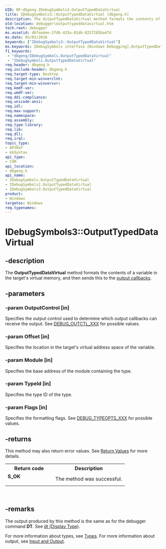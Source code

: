 ```yaml
---
UID: NF:dbgeng.IDebugSymbols3.OutputTypedDataVirtual
title: IDebugSymbols3::OutputTypedDataVirtual (dbgeng.h)
description: The OutputTypedDataVirtual method formats the contents of a variable in the target's virtual memory, and then sends this to the output callbacks.
old-location: debugger\outputtypeddatavirtual.htm
tech.root: debugger
ms.assetid: d6faa4ee-2fdb-425a-81db-8257285ba47d
ms.date: 05/03/2018
keywords: ["IDebugSymbols3::OutputTypedDataVirtual"]
ms.keywords: IDebugSymbols interface [Windows Debugging],OutputTypedDataVirtual method, IDebugSymbols2 interface [Windows Debugging],OutputTypedDataVirtual method, IDebugSymbols2::OutputTypedDataVirtual, IDebugSymbols3 interface [Windows Debugging],OutputTypedDataVirtual method, IDebugSymbols3.OutputTypedDataVirtual, IDebugSymbols3::OutputTypedDataVirtual, IDebugSymbols::OutputTypedDataVirtual, IDebugSymbols_0b8c7b9b-8e0a-4166-b474-830f662be2c6.xml, OutputTypedDataVirtual, OutputTypedDataVirtual method [Windows Debugging], OutputTypedDataVirtual method [Windows Debugging],IDebugSymbols interface, OutputTypedDataVirtual method [Windows Debugging],IDebugSymbols2 interface, OutputTypedDataVirtual method [Windows Debugging],IDebugSymbols3 interface, dbgeng/IDebugSymbols2::OutputTypedDataVirtual, dbgeng/IDebugSymbols3::OutputTypedDataVirtual, dbgeng/IDebugSymbols::OutputTypedDataVirtual, debugger.outputtypeddatavirtual
f1_keywords:
 - "dbgeng/IDebugSymbols.OutputTypedDataVirtual"
 - "IDebugSymbols.OutputTypedDataVirtual"
req.header: dbgeng.h
req.include-header: Dbgeng.h
req.target-type: Desktop
req.target-min-winverclnt: 
req.target-min-winversvr: 
req.kmdf-ver: 
req.umdf-ver: 
req.ddi-compliance: 
req.unicode-ansi: 
req.idl: 
req.max-support: 
req.namespace: 
req.assembly: 
req.type-library: 
req.lib: 
req.dll: 
req.irql: 
topic_type:
- APIRef
- kbSyntax
api_type:
- COM
api_location:
- dbgeng.h
api_name:
- IDebugSymbols.OutputTypedDataVirtual
- IDebugSymbols2.OutputTypedDataVirtual
- IDebugSymbols3.OutputTypedDataVirtual
product:
- Windows
targetos: Windows
req.typenames: 
---
```


# IDebugSymbols3::OutputTypedDataVirtual


## -description


The <b>OutputTypedDataVirtual</b> method formats the contents of a variable in the target's virtual memory, and then sends this to the <a href="https://docs.microsoft.com/windows-hardware/drivers/debugger/using-input-and-output">output callbacks</a>.


## -parameters




### -param OutputControl [in]

Specifies the output control used to determine which output callbacks can receive the output.  See <a href="https://docs.microsoft.com/windows-hardware/drivers/debugger/debug-outctl-xxx">DEBUG_OUTCTL_XXX</a> for possible values.


### -param Offset [in]

Specifies the location in the target's virtual address space of the variable.


### -param Module [in]

Specifies the base address of the module containing the type.


### -param TypeId [in]

Specifies the type ID of the type.


### -param Flags [in]

Specifies the formatting flags.  See <a href="https://docs.microsoft.com/windows-hardware/drivers/debugger/debug-typeopts-xxx">DEBUG_TYPEOPTS_XXX</a> for possible values.


## -returns



This method may also return error values.  See <a href="https://docs.microsoft.com/windows-hardware/drivers/debugger/hresult-values">Return Values</a> for more details.

<table>
<tr>
<th>Return code</th>
<th>Description</th>
</tr>
<tr>
<td width="40%">
<dl>
<dt><b>S_OK</b></dt>
</dl>
</td>
<td width="60%">
The method was successful.

</td>
</tr>
</table>
 




## -remarks



The output produced by this method is the same as for the debugger command <b>DT</b>.  See <a href="https://docs.microsoft.com/windows-hardware/drivers/debugger/dt--display-type-">dt (Display Type)</a>.

For more information about types, see <a href="https://docs.microsoft.com/windows-hardware/drivers/debugger/types">Types</a>.  For more information about output, see <a href="https://docs.microsoft.com/windows-hardware/drivers/debugger/input-and-output">Input and Output</a>.



